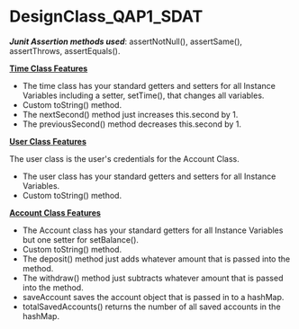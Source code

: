 # DesignClass_QAP1_SDAT

***Junit Assertion methods used***: assertNotNull(), assertSame(), assertThrows, assertEquals().

<u>**Time Class Features**</u>
* The time class has your standard getters and setters for all Instance Variables including a setter, setTime(), that changes all variables.
* Custom toString() method.
* The nextSecond() method just increases this.second by 1.
* The previousSecond() method decreases this.second by 1.

<u>**User Class Features**</u>  

The user class is the user's credentials for the Account Class.
* The user class has your standard getters and setters for all Instance Variables.
* Custom toString() method.

<u>**Account Class Features**</u>
* The Account class has your standard getters for all Instance Variables but one setter for setBalance().
* Custom toString() method.
* The deposit() method just adds whatever amount that is passed into the method.
* The withdraw() method just subtracts whatever amount that is passed into the method.
* saveAccount saves the account object that is passed in to a hashMap.
* totalSavedAccounts() returns the number of all saved accounts in the hashMap.




